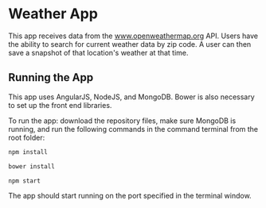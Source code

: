 # Weather App

This app receives data from the www.openweathermap.org API. Users have the ability to search for current weather data by zip code. A user can then save a snapshot of that location's weather at that time.

## Running the App
This app uses AngularJS, NodeJS, and MongoDB. Bower is also necessary to set up the front end libraries.

To run the app: download the repository files, make sure MongoDB is running, and run the following commands in the command terminal from the root folder:

````bash
npm install
````

````bash
bower install
````

````bash
npm start
````

The app should start running on the port specified in the terminal window.